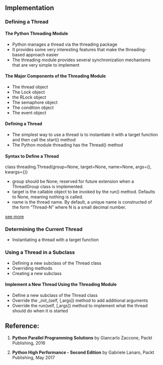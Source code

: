 ## Implementation

### Defining a Thread

#### The Python Threading Module
- Python manages a thread via the threading package
- It provides some very interesting features that make the threading-based approach easier
- The threading module provides several synchronization mechanisms that are very simple to implement

#### The Major Components of the Threading Module
- The thread object
- The Lock object
- the RLock object
- The semaphore object
- The condition object
- The event object

#### Defining a Thread
- The simplest way to use a thread is to instantiate it with a target function and then call the start() method
- The Python module threading has the Thread() method

#### Syntax to Define a Thread
class threading.Thread(group=None, target=None, name=None, args=(), kwargs={})
- group should be None; reserved for future extension when a ThreadGroup class is implemented.
- target is the callable object to be invoked by the run() method. Defaults to None, meaning nothing is called.
- name is the thread name. By default, a unique name is constructed of the form “Thread-N” where N is a small decimal number.

[see more](https://docs.python.org/3/library/threading.html)

### Determining the Current Thread
- Instantiating a thread with a target function

### Using a Thread in a Subclass
- Defining a new subclass of the Thread class
- Overriding methods
- Creating a new subclass

#### Implement a New Thread Using the Threading Module
- Define a new subclass of the Thread class
- Override the \__init__(self, [,args]) method to add additional arguments
- Override the run(self, [,args]) method to implement what the thread should do when it is started

## Reference:

1. **Python Parallel Programming Solutions**
by Giancarlo Zaccone, Packt Publishing, 2016

2. **Python High Performance - Second Edition**
by Gabriele Lanaro, Packt Publishing, May 2017
